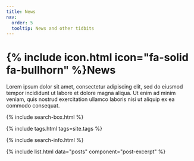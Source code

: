 ```yaml
---
title: News
nav:
  order: 5
  tooltip: News and other tidbits
---
```


# {% include icon.html icon="fa-solid fa-bullhorn" %}News

Lorem ipsum dolor sit amet, consectetur adipiscing elit, sed do eiusmod tempor incididunt ut labore et dolore magna aliqua.
Ut enim ad minim veniam, quis nostrud exercitation ullamco laboris nisi ut aliquip ex ea commodo consequat.

{% include search-box.html %}

{% include tags.html tags=site.tags %}

{% include search-info.html %}

{% include list.html data="posts" component="post-excerpt" %}

